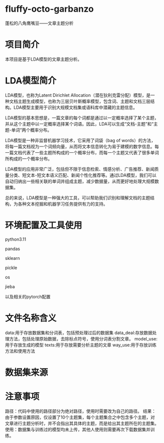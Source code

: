 # fluffy-octo-garbanzo
蓬松的八角鹰嘴豆——文章主题分析

# 项目简介
本项目是基于LDA模型的文章主题分析。

# LDA模型简介
LDA模型，也称为Latent Dirichlet Allocation（潜在狄利克雷分配）模型，是一种文档主题生成模型，也称为三层贝叶斯概率模型，包含词、主题和文档三层结构。LDA模型主要用于识别大规模文档集或语料库中潜藏的主题信息。

LDA模型的基本思想是，一篇文章的每个词都是通过以一定概率选择了某个主题，并从这个主题中以一定概率选择某个词语。因此，LDA可以生成“文档-主题”和“主题-单词”两个概率分布。

LDA模型是一种非监督机器学习技术，它采用了词袋（bag of words）的方法，将每一篇文档视为一个词频向量，从而将文本信息转化为易于建模的数字信息。每一篇文档代表了一些主题所构成的一个概率分布，而每一个主题又代表了很多单词所构成的一个概率分布。

LDA模型的应用非常广泛，包括但不限于信息检索、情感分析、广告推荐、新闻质量分类、短文本-短文本语义匹配、新闻个性化推荐等。通过LDA模型，我们可以自动归纳出一些相关联的单词并组成主题，减少数据量，从而更好地处理大规模数据集。

总的来说，LDA模型是一种强大的工具，可以帮助我们识别和理解文档的主题结构，为各种文本挖掘和机器学习任务提供有力的支持。

# 环境配置及工具使用
python3.11

pandas

sklearn

pickle

os

jieba

以及相关的pytorch配置

# 文件名称含义
data:用于存放数据集和分词表，包括预处理过后的数据集
data_deal:存放数据处理方法，包括处理原始数据，去除标点符号，使用分词表分割文章。
model_use:用于存放生成的模型
texts:用于存放需要分析主题的文章
way_use:用于存放训练方法和使用方法

# 数据集来源

# 注意事项
路径：代码中使用的路径部分为绝对路径，使用时需要改为自己的路径。
结果：由于参数设置原因，仅设置了10个主题集，每个主题集合之中包含多个主题，对文章进行主题分析时，并不会指出其具体的主题，而是给出其主题所在的主题集。
使用：数据集与训练过的模型均未上传，其他人使用则需要再次下载数据集并训练。



